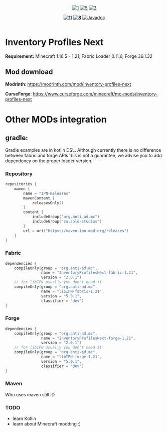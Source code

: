 
<div style="align-content: center; display: block; margin: 10px auto; width: 100%;">
<div align="center" style="vertical-align: center; horiz-align: center;">

[![1][1]][2]  [![5][5]][6] [![3][3]][4]

</div>
<div align="center" style="vertical-align: center; horiz-align: center;">

[![11][11]][12] **[![8][8]][7]** [![Javadoc][10]][9]  

</div>
</div>

# Inventory Profiles Next
**Requirement:** Minecraft 1.16.5 - 1.21, Fabric Loader 0.11.6, Forge 36.1.32
## Mod download

**Modrinth**: https://modrinth.com/mod/inventory-profiles-next

**CurseForge**: https://www.curseforge.com/minecraft/mc-mods/inventory-profiles-next

# Other MODs integration

## gradle:
Gradle examples are in kotlin DSL. 
Although currently there is no difference between fabric and forge APIs this is not a guarantee, we advise you to add dependency on the proper loader version.

### Repository

```kotlin
repositories {
    maven {
        name = "IPN-Releases"
        mavenContent {
            releasesOnly()
        }
        content {
            includeGroup("org.anti_ad.mc")
            includeGroup("ca.solo-studios")
        }
        url = uri("https://maven.ipn-mod.org/releases")
    }
}
```

### Fabric
```kotlin
dependencies {
    compileOnly(group = "org.anti-ad.mc",
                name = "InventoryProfilesNext-fabric-1.21",
                version = "2.0.1")
    // for libIPN usually you don't need it
    compileOnly(group = "org.anti-ad.mc",
                name = "libIPN-fabric-1.21",
                version = "5.0.1",
                classifier = "dev")
}
```

### Forge
```kotlin
dependencies {
    compileOnly(group = "org.anti-ad.mc",
                name = "InventoryProfilesNext-forge-1.21",
                version = "2.0.1")
    // for libIPN usually you don't need it
    compileOnly(group = "org.anti-ad.mc",
                name = "libIPN-forge-1.21",
                version = "5.0.1",
                classifier = "dev")
}
```

### Maven

Who uses maven still :D


### TODO
 - learn Kotlin
 - learn about Minecraft modding :)


[1]: https://img.shields.io/github/downloads/blackd/Inventory-Profiles/total?style=plastic&label=GitHub%0aDownloads&logo=github
[2]: https://github.com/blackd/Inventory-Profiles/releases/latest
[3]: https://cf.way2muchnoise.eu/full_495267_CurseForge%20Downloads_%20.svg
[4]: https://www.curseforge.com/minecraft/mc-mods/inventory-profiles-next
[5]: https://img.shields.io/badge/dynamic/json?color=00AF5C&label=Modrinth%0aDownloads%20&style=plastic&logo=modrinth&query=downloads&url=https://api.modrinth.com/v2/project/O7RBXm3n
[6]: https://modrinth.com/mod/inventory-profiles-next
[7]: https://discord.gg/23YCxmveUM
[8]: https://img.shields.io/discord/861171785897738240?label=Discord&logo=discord&style=plastic
[9]: https://javadoc.io/doc/org.anti-ad.mc/inventory-profiles-next/fabric-1.17.1-1.1.0
[10]: https://javadoc.io/badge2/org.anti-ad.mc/inventory-profiles-next/fabric-1.17.1-1.1.0/javadoc.svg
[11]: https://img.shields.io/badge/Available%20for-MC%201.14%20to%201.21-c70039
[12]: https://www.curseforge.com/minecraft/mc-mods/inventory-profiles-next/files
